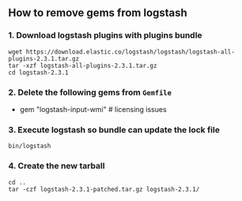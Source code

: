 ## How to remove gems from logstash

### 1. Download logstash plugins with plugins bundle

```
wget https://download.elastic.co/logstash/logstash/logstash-all-plugins-2.3.1.tar.gz
tar -xzf logstash-all-plugins-2.3.1.tar.gz
cd logstash-2.3.1
```

### 2. Delete the following gems from `Gemfile`
* gem "logstash-input-wmi" # licensing issues

### 3. Execute logstash so bundle can update the lock file

```
bin/logstash
```

### 4. Create the new tarball

```
cd ..
tar -czf logstash-2.3.1-patched.tar.gz logstash-2.3.1/
```
